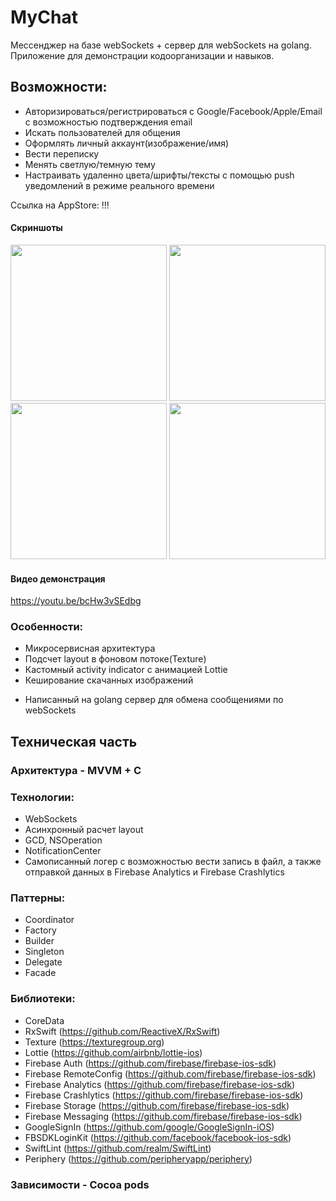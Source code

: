 # MyChat

Мессенджер на базе webSockets + сервер для webSockets на golang.
Приложение для демонстрации кодоорганизации и навыков.

## Возможности:
- Авторизироваться/регистрироваться с Google/Facebook/Apple/Email с возможностью подтверждения email
- Искать пользователей для общения
- Оформлять личный аккаунт(изображение/имя)
- Вести переписку
- Менять светлую/темную тему
- Настраивать удаленно цвета/шрифты/тексты с помощью push уведомлений в режиме реального времени

Ссылка на AppStore: 
!!!

#### Скриншоты

<img src="https://is3-ssl.mzstatic.com/image/thumb/PurpleSource112/v4/0f/87/70/0f8770e4-d8b2-96f4-23f3-78c07370d96f/c70ce64d-01f8-4ed2-b132-d2e2aadd828e_IMG_0146.PNG/1284x2778bb.png" width="250"> <img src="https://is2-ssl.mzstatic.com/image/thumb/PurpleSource122/v4/82/e1/8e/82e18ee4-3d3f-ac27-4602-25a3996a4039/f645fb74-b92d-4113-8abb-a1ad8ac44dd6_IMG_0151.PNG/1284x2778bb.png" width="250"> <img src="https://is1-ssl.mzstatic.com/image/thumb/PurpleSource112/v4/02/52/d7/0252d717-bd60-f331-5d08-c8291a228154/a1857f3b-90e8-4463-9847-128f0681aa11_IMG_0153.PNG/1284x2778bb.png" width="250"> <img src="https://is2-ssl.mzstatic.com/image/thumb/PurpleSource122/v4/0e/3a/31/0e3a31af-8aeb-4e3b-08af-cc3015e5cdcf/c95d06c2-6863-414d-8cac-3bc2d8ecbadf_IMG_0149.PNG/1284x2778bb.png" width="250">

#### Видео демонстрация
https://youtu.be/bcHw3vSEdbg

### Особенности:
- Микросервисная архитектура
- Подсчет layout в фоновом потоке(Texture)
- Кастомный activity indicator с анимацией Lottie
- Кеширование скачанных изображений

+ Написанный на golang сервер для обмена сообщениями по webSockets

## Техническая часть
### Архитектура - MVVM + C

### Технологии:
- WebSockets
- Асинхронный расчет layout
- GCD, NSOperation
- NotificationCenter
- Самописанный логер с возможностью вести запись в файл, а также отправкой данных в Firebase Analytics и Firebase Crashlytics

### Паттерны:
- Coordinator
- Factory
- Builder
- Singleton
- Delegate
- Facade

### Библиотеки:
- CoreData
- RxSwift (https://github.com/ReactiveX/RxSwift)
- Texture (https://texturegroup.org)
- Lottie (https://github.com/airbnb/lottie-ios)
- Firebase Auth (https://github.com/firebase/firebase-ios-sdk)
- Firebase RemoteConfig (https://github.com/firebase/firebase-ios-sdk)
- Firebase Analytics (https://github.com/firebase/firebase-ios-sdk)
- Firebase Crashlytics (https://github.com/firebase/firebase-ios-sdk)
- Firebase Storage (https://github.com/firebase/firebase-ios-sdk)
- Firebase Messaging (https://github.com/firebase/firebase-ios-sdk)
- GoogleSignIn (https://github.com/google/GoogleSignIn-iOS)
- FBSDKLoginKit (https://github.com/facebook/facebook-ios-sdk)
- SwiftLint (https://github.com/realm/SwiftLint)
- Periphery (https://github.com/peripheryapp/periphery)

### Зависимости - Cocoa pods
